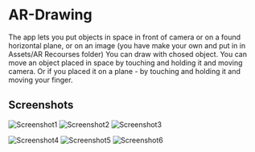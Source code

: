 # AR-Drawing

The app lets you put objects in space in front of camera or on a found horizontal plane, or on an image (you have make your own and put in in Assets/AR Recourses folder)
You can draw with chosed object.
You can move an object placed in space by touching and holding it and moving camera.
Or if you placed it on a plane - by touching and holding it and moving your finger.

## Screenshots

![Screenshot1](https://user-images.githubusercontent.com/92630981/156157225-1bdb7aa9-340a-4594-89c6-a1a8b0d564df.PNG)
![Screenshot2](https://user-images.githubusercontent.com/92630981/156157273-5c1973a3-1ec1-46d7-9e9f-dc5e5c122e3b.PNG)
![Screenshot3](https://user-images.githubusercontent.com/92630981/156157412-5c41bf4d-f3d0-4a57-9c9b-131258ba062a.PNG)

![Screenshot4](https://user-images.githubusercontent.com/92630981/156157466-42f1a83b-3aa0-4667-ab5e-62bf34637abd.PNG)
![Screenshot5](https://user-images.githubusercontent.com/92630981/156157498-5d1edff1-288f-4ae6-978a-0324d93654a9.PNG)
![Screenshot6](https://user-images.githubusercontent.com/92630981/156157548-94d1358b-b18a-4d86-939a-a033f4fe950b.PNG)
